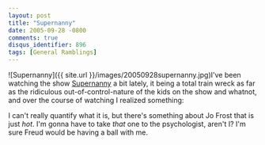 ```yaml
---
layout: post
title: "Supernanny"
date: 2005-09-28 -0800
comments: true
disqus_identifier: 896
tags: [General Ramblings]
---
```

![Supernanny]({{ site.url }}/images/20050928supernanny.jpg)I've
been watching the show [Supernanny](http://www.supernanny.net/) a bit
lately, it being a total train wreck as far as the ridiculous
out-of-control-nature of the kids on the show and whatnot, and over the
course of watching I realized something:

 I can't really quantify what it is, but there's something about Jo
Frost that is just *hot*. I'm gonna have to take *that* one to the
psychologist, aren't I? I'm sure Freud would be having a ball with me.
